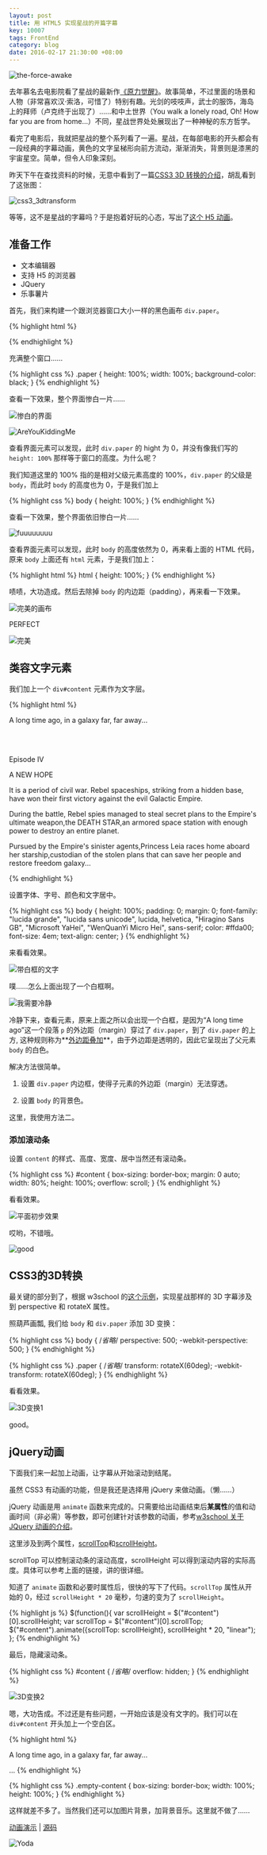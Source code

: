 ```yaml
---
layout: post
title: 用 HTML5 实现星战的开篇字幕
key: 10007
tags: FrontEnd
category: blog
date: 2016-02-17 21:30:00 +08:00
---
```


![the-force-awake](https://wx3.sinaimg.cn/large/73bd9e13ly1fjldo8obm7j21kw16oaj8.jpg)

去年慕名去电影院看了星战的最新作[《原力觉醒》](https://movie.douban.com/subject/20326665/)。故事简单，不过里面的场景和人物（非常喜欢汉·索洛，可惜了）特别有趣。光剑的吱吱声，武士的服饰，海岛上的拜师（卢克终于出现了）……和中土世界（You walk a lonely road, Oh! How far you are from home...）不同，星战世界处处展现出了一种神秘的东方哲学。

看完了电影后，我就把星战的整个系列看了一遍。星战，在每部电影的开头都会有一段经典的字幕动画，黄色的文字呈梯形向前方流动，渐渐消失，背景则是漆黑的宇宙星空。简单，但令人印象深刻。

<!--more-->

昨天下午在查找资料的时候，无意中看到了一篇[CSS3 3D 转换的介绍](http://www.w3school.com.cn/css3/css3_3dtransform.asp)，胡乱看到了这张图：

![css3_3dtransform](https://wx1.sinaimg.cn/large/73bd9e13ly1fjldo82ostj207c06wglf.jpg)

等等，这不是星战的字幕吗？于是抱着好玩的心态，写出了[这个 H5 动画](/blog/projects/star-war.html)。

## 准备工作

- 文本编辑器
- 支持 H5 的浏览器
- JQuery
- 乐事薯片

首先，我们来构建一个跟浏览器窗口大小一样的黑色画布 `div.paper`。

{% highlight html %}
<!DOCTYPE html>
<html lang="en">
<head>
    <meta charset="UTF-8">
    <title></title>
    <script src="https://cdn.bootcss.com/jquery/2.1.4/jquery.min.js"></script>
</head>
<body>
    <div class="paper">
    </div>
</body>
</html>
{% endhighlight %}

充满整个窗口……

{% highlight css %}
.paper {
    height: 100%;
    width: 100%;
    background-color: black;
}
{% endhighlight %}

查看一下效果，整个界面惨白一片……

![惨白的界面](https://wx3.sinaimg.cn/large/73bd9e13ly1fjldo7inddj20l10hp74p.jpg)

![AreYouKiddingMe](https://wx3.sinaimg.cn/large/73bd9e13ly1fjldgnth3cj206404ja9y.jpg)

查看界面元素可以发现，此时 `div.paper` 的 hight 为 0，并没有像我们写的 `height: 100%` 那样等于窗口的高度。为什么呢？

我们知道这里的 100% 指的是相对父级元素高度的 100%，`div.paper` 的父级是 `body`，而此时 `body` 的高度也为 0，于是我们加上

{% highlight css %}
body {
    height: 100%;
}
{% endhighlight %}

查看一下效果，整个界面依旧惨白一片……

![fuuuuuuuu](https://wx1.sinaimg.cn/large/73bd9e13ly1fjldgotoe6j208706oglt.jpg)

查看界面元素可以发现，此时 `body` 的高度依然为 0，再来看上面的 HTML 代码，原来 `body` 上面还有 `html` 元素，于是我们加上：

{% highlight html %}
html {
   height: 100%;
}
{% endhighlight %}

啧啧，大功造成。然后去除掉 `body` 的内边距（padding），再来看一下效果。

![完美的画布](https://wx3.sinaimg.cn/large/73bd9e13ly1fjldo77qxgj20ki0e2q37.jpg)

PERFECT

![完美](https://wx3.sinaimg.cn/large/73bd9e13ly1fjldgn3ycej208y08cwez.jpg)

## 类容文字元素

我们加上一个 `div#content` 元素作为文字层。

{% highlight html %}
<body>
    <div class="paper">
        <div id="content">
            <p>A long time ago, in a galaxy far, far away...</p>
            <br><br>
            <p>Episode IV</p>
            <p>A NEW HOPE</p>
            <p>It is a period of civil war. Rebel spaceships, striking from a hidden base, have won their first victory against the evil Galactic Empire.</p>
            <p>During the battle, Rebel spies managed to steal secret plans to the Empire's ultimate weapon,the DEATH STAR,an armored space station with enough power to destroy an entire planet.</p>
            <p>Pursued by the Empire's sinister agents,Princess Leia races home aboard her starship,custodian of the stolen plans that can save her people and restore freedom galaxy...</p>
        </div>
    </div>
</body>
{% endhighlight %}

设置字体、字号、颜色和文字居中。

{% highlight css %}
body {
    height: 100%;
    padding: 0;
    margin: 0;
    font-family: "lucida grande", "lucida sans unicode", lucida, helvetica, "Hiragino Sans GB", "Microsoft YaHei", "WenQuanYi Micro Hei", sans-serif;
    color: #ffda00;
    font-size: 4em;
    text-align: center;
}
{% endhighlight %}

来看看效果。

![带白框的文字](https://wx2.sinaimg.cn/large/73bd9e13ly1fjldo6rdlwj20ki0e2q3h.jpg)

噗……怎么上面出现了一个白框啊。

![我需要冷静](https://wx1.sinaimg.cn/large/73bd9e13ly1fjldgmnkamj20c809574j.jpg)

冷静下来，查看元素，原来上面之所以会出现一个白框，是因为“A long time ago”这一个段落 `p` 的外边距（margin）穿过了 `div.paper`，到了 `div.paper` 的上方, 这种规则称为**[外边距叠加](http://www.cnblogs.com/snowinmay/archive/2013/04/28/3048997.html)**，由于外边距是透明的，因此它呈现出了父元素 `body` 的白色。

解决方法很简单。

1. 设置 `div.paper` 内边框，使得子元素的外边距（margin）无法穿透。

2. 设置 `body` 的背景色。

这里，我使用方法二。

### 添加滚动条

设置 `content` 的样式、高度、宽度、居中当然还有滚动条。

{% highlight css %}
#content {
    box-sizing: border-box;
    margin: 0 auto;
    width: 80%;
    height: 100%;
    overflow: scroll;
}
{% endhighlight %}

看看效果。

![平面初步效果](https://wx4.sinaimg.cn/large/73bd9e13ly1fjldo64ekqj211y0ijjrn.jpg)

哎哟，不错哦。

![good](https://wx4.sinaimg.cn/large/73bd9e13ly1fjldvedp06j207p0693zd.jpg)

## CSS3的3D转换

最关键的部分到了，根据 w3school 的[这个示例](http://www.w3school.com.cn/tiy/t.asp?f=css3_perspective1)，实现星战那样的 3D 字幕涉及到 perspective 和 rotateX 属性。

照葫芦画瓢, 我们给 `body` 和 `div.paper` 添加 3D 变换：

{% highlight css %}
body {
    /*省略*/
    perspective: 500;
    -webkit-perspective: 500;
}
{% endhighlight %}

{% highlight css %}
.paper {
    /*省略*/
    transform: rotateX(60deg);
    -webkit-transform: rotateX(60deg);
}
{% endhighlight %}

看看效果。

![3D变换1](https://wx4.sinaimg.cn/large/73bd9e13ly1fjldo5mkrsj20kv0e3wf3.jpg)

good。

## jQuery动画

下面我们来一起加上动画，让字幕从开始滚动到结尾。

虽然 CSS3 有动画的功能，但是我还是选择用 jQuery 来做动画。（懒……）

jQuery 动画是用 `animate` 函数来完成的。只需要给出动画结束后**某属性**的值和动画时间（非必需）等参数，即可创建针对该参数的动画，参考[w3school 关于 JQuery 动画的介绍](http://www.w3school.com.cn/jquery/jquery_animate.asp)。

这里涉及到两个属性，[scrollTop](https://developer.mozilla.org/en-US/docs/Web/API/Element/scrollTop)和[scrollHeight](https://developer.mozilla.org/en-US/docs/Web/API/Element/scrollHeight)。

scrollTop 可以控制滚动条的滚动高度，scrollHeight 可以得到滚动内容的实际高度。具体可以参考上面的链接，讲的很详细。

知道了 `animate` 函数和必要时属性后，很快的写下了代码。`scrollTop` 属性从开始的 0，经过 `scrollHeight * 20` 毫秒，匀速的变为了 `scrollHeight`。

{% highlight js %}
$(function(){
    var scrollHeight = $("#content")[0].scrollHeight;
    var scrollTop = $("#content")[0].scrollTop;
    $("#content").animate({scrollTop: scrollHeight}, scrollHeight * 20, "linear");
};
{% endhighlight %}

最后，隐藏滚动条。

{% highlight css %}
#content {
    /*省略*/
    overflow: hidden;
}
{% endhighlight %}

![3D变换2](https://wx3.sinaimg.cn/large/73bd9e13ly1fjldo56n7jj211y0ijtc8.jpg)

嗯，大功告成。不过还是有些问题，一开始应该是没有文字的。我们可以在 `div#content` 开头加上一个空白区。

{% highlight html %}
<div class="content">
    <div class="empty-content top"></div>
    <p>A long time ago, in a galaxy far, far away...</p>
    ...
{% endhighlight %}

{% highlight css %}
.empty-content {
    box-sizing: border-box;
    width: 100%;
    height: 100%;
}
{% endhighlight %}

这样就差不多了。当然我们还可以加图片背景，加背景音乐。这里就不做了……

[动画演示](/blog/projects/star-war.html) |
[源码](https://github.com/kitian616/blog/blob/gh-pages/projects/star-war.html)

![Yoda](https://wx1.sinaimg.cn/large/73bd9e13ly1fjldo4fv1nj20b404qglq.jpg)